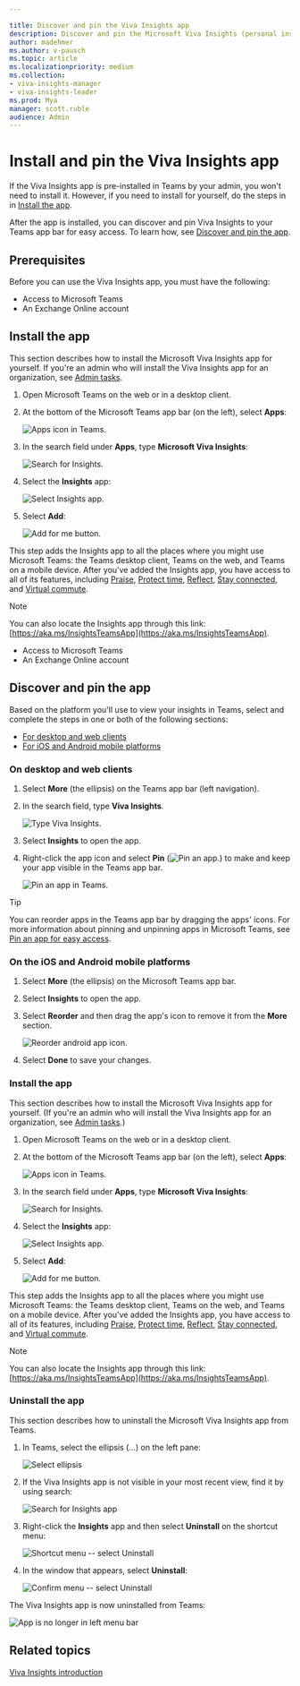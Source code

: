 ```yaml
---

title: Discover and pin the Viva Insights app
description: Discover and pin the Microsoft Viva Insights (personal insights) app 
author: madehmer
ms.author: v-pausch
ms.topic: article
ms.localizationpriority: medium 
ms.collection: 
- viva-insights-manager
- viva-insights-leader
ms.prod: Mya
manager: scott.ruble
audience: Admin
---
```


# Install and pin the Viva Insights app

If the Viva Insights app is pre-installed in Teams by your admin, you won't need to install it. However, if you need to install for yourself, do the steps in in [Install the app](#install-the-app).

After the app is installed, you can discover and pin Viva Insights to your Teams app bar for easy access. To learn how, see [Discover and pin the app](#discover-and-pin-the-app).

## Prerequisites

Before you can use the Viva Insights app, you must have the following:

* Access to Microsoft Teams
* An Exchange Online account

## Install the app

This section describes how to install the Microsoft Viva Insights app for yourself. If you're an admin who will install the Viva Insights app for an organization, see [Admin tasks](viva-teams-app-admin-tasks.md).  

1. Open Microsoft Teams on the web or in a desktop client.
2. At the bottom of the Microsoft Teams app bar (on the left), select **Apps**:

   ![Apps icon in Teams.](Images/teams-apps.png)

3. In the search field under **Apps**, type **Microsoft Viva Insights**:

   ![Search for Insights.](Images/apps-search-insights.png)

4. Select the **Insights** app:

   ![Select Insights app.](Images/select-insights-app-teams.png)

5. Select **Add**:

   ![Add for me button.](Images/add-for-me.png)

This step adds the Insights app to all the places where you might use Microsoft Teams: the Teams desktop client, Teams on the web, and Teams on a mobile device. After you've added the Insights app, you have access to all of its features, including [Praise](viva-insights-praise.md), [Protect time](viva-insights-protect-time.md), [Reflect](viva-insights-reflect.md), [Stay connected](viva-insights-stay-connected.md), and [Virtual commute](viva-insights-virtual-commute.md).

>[!Note]
>You can also locate the Insights app through this link: [https://aka.ms/InsightsTeamsApp](https://aka.ms/InsightsTeamsApp).
* Access to Microsoft Teams
* An Exchange Online account

## Discover and pin the app

Based on the platform you'll use to view your insights in Teams, select and complete the steps in one or both of the following sections:

* [For desktop and web clients](#on-desktop-and-web-clients)
* [For iOS and Android mobile platforms](#on-the-ios-and-android-mobile-platforms)

### On desktop and web clients

1. Select **More** (the ellipsis) on the Teams app bar (left navigation).
2. In the search field, type **Viva Insights**.

   ![Type Viva Insights.](Images/type-viva-insights.png)

3. Select **Insights** to open the app.
4. Right-click the app icon and select **Pin** (![Pin an app.](Images/pin.png)) to make and keep your app visible in the Teams app bar.

   ![Pin an app in Teams.](Images/pin-an-app-in-teams.png)

> [!Tip]
> You can reorder apps in the Teams app bar by dragging the apps' icons. For more information about pinning and unpinning apps in Microsoft Teams, see [Pin an app for easy access](https://support.microsoft.com/office/pin-an-app-for-easy-access-3045fd44-6604-4ba7-8ecc-1c0d525e89ec).

### On the iOS and Android mobile platforms

1. Select **More** (the ellipsis) on the Microsoft Teams app bar.  
2. Select **Insights** to open the app.
3. Select **Reorder** and then drag the app's icon to remove it from the **More** section.

   ![Reorder android app icon.](Images/ios-android.png)

4. Select **Done** to save your changes.

### Install the app

This section describes how to install the Microsoft Viva Insights app for yourself. (If you're an admin who will install the Viva Insights app for an organization, see [Admin tasks](viva-teams-app-admin-tasks.md).)  

1. Open Microsoft Teams on the web or in a desktop client.
2. At the bottom of the Microsoft Teams app bar (on the left), select **Apps**:

   ![Apps icon in Teams.](Images/teams-apps.png)

3. In the search field under **Apps**, type **Microsoft Viva Insights**:

   ![Search for Insights.](Images/apps-search-insights.png)

4. Select the **Insights** app:

   ![Select Insights app.](Images/select-insights-app-teams.png)

5. Select **Add**:

   ![Add for me button.](Images/add-for-me.png)

This step adds the Insights app to all the places where you might use Microsoft Teams: the Teams desktop client, Teams on the web, and Teams on a mobile device. After you've added the Insights app, you have access to all of its features, including [Praise](viva-insights-praise.md), [Protect time](viva-insights-protect-time.md), [Reflect](viva-insights-reflect.md), [Stay connected](viva-insights-stay-connected.md), and [Virtual commute](viva-insights-virtual-commute.md).

>[!Note]
>You can also locate the Insights app through this link: [https://aka.ms/InsightsTeamsApp](https://aka.ms/InsightsTeamsApp).

### Uninstall the app

This section describes how to uninstall the Microsoft Viva Insights app from Teams.

1. In Teams, select the ellipsis (...) on the left pane:

   ![Select ellipsis](Images/select-ellipsis-narrow.png)

2. If the Viva Insights app is not visible in your most recent view, find it by using search:

   ![Search for Insights app](Images/find-insights-app.png)

3. Right-click the **Insights** app and then select **Uninstall** on the shortcut menu:

   ![Shortcut menu -- select Uninstall](Images/option-menu.png)

4. In the window that appears, select **Uninstall**:

   ![Confirm menu -- select Uninstall](Images/confirm-uninstall.png)

The Viva Insights app is now uninstalled from Teams:

   ![App is no longer in left menu bar](Images/uninstalled.png)

## Related topics

[Viva Insights introduction](viva-teams-app.md)
